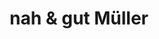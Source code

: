 ---
title: "nah & gut Müller"
url: /bad-neuenahr-ahrweiler/nah-und-gut-mueller/
shop: Supermarkt
---